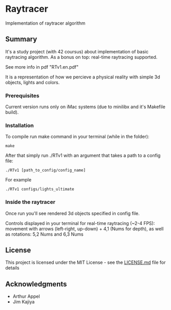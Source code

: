 # Raytracer
Implementation of raytracer algorithm 

## Summary
It's a study project (with 42 coursus) about implementation of basic raytracing algorithm.
As a bonus on top: real-time raytracing supported.

See more info in pdf "RTv1.en.pdf"

It is a representation of how we percieve a physical reality with simple 3d objects, lights and colors.

### Prerequisites
Current version runs only on iMac systems (due to minilibx and it's Makefile build).

### Installation

To compile run make command in your terminal (while in the folder):
```
make
```

After that simply run ./RTv1 with an argument that takes a path to a config file:
```
./RTv1 [path_to_config/config_name]
```
For example
```
./RTv1 configs/lights_ultimate
```

### Inside the raytracer

Once run you'll see rendered 3d objects specified in config file.

Controls displayed in your terminal for real-time raytracing (~2-4 FPS):
movement with arrows (left-right, up-down) + 4,1 (Nums for depth), as well as rotations: 5,2 Nums and 6,3 Nums 

## License

This project is licensed under the MIT License - see the [LICENSE.md](LICENSE.md) file for details

## Acknowledgments

* Arthur Appel
* Jim Kajiya
